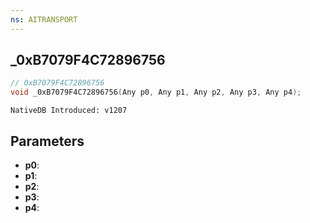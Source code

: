 ```yaml
---
ns: AITRANSPORT
---
```

## _0xB7079F4C72896756

```c
// 0xB7079F4C72896756
void _0xB7079F4C72896756(Any p0, Any p1, Any p2, Any p3, Any p4);
```

```
NativeDB Introduced: v1207
```

## Parameters
* **p0**:
* **p1**:
* **p2**:
* **p3**:
* **p4**:
